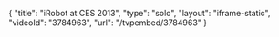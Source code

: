 {
    "title": "iRobot at CES 2013",
    "type": "solo",
    "layout": "iframe-static",
    "videoId": "3784963",
    "url": "\/tvpembed\/3784963"
}